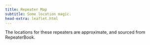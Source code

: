 ```yaml
---
title: Repeater Map
subtitle: Some location magic.
head-extra: leaflet.html
---
```


The locations for these repeaters are approximate, and sourced from RepeaterBook.

<div id="map" style="height: 730px; border-radius: 500px;"></div>

<script>
var map = L.map('map').setView([47.67, -122.4], 8);

L.tileLayer('https://tile.openstreetmap.org/{z}/{x}/{y}.png', {
    maxZoom: 19,
    attribution: '&copy; <a href="http://www.openstreetmap.org/copyright">OpenStreetMap</a>'
}).addTo(map);

L.marker([47.6239004150, -122.3150024400]).bindPopup('RR# 1 - WW7PSR (146.960)<br>RR# 2 - WW7PSR (52.870)<br>RR# 3 - WW7PSR (440.775)<br>RR# 10 - W7ACS (442.875)<br>').addTo(map);
L.marker([47.4508018500, -122.2870025600]).bindPopup('RR# 4 - NC7G (146.660)<br>RR# 5 - WA7ST (443.100)<br>').addTo(map);
L.marker([47.7724990800, -122.9300003100]).bindPopup('RR# 6 - K7DK (440.950)<br>').addTo(map);
L.marker([48.5833015400, -122.1449966400]).bindPopup('RR# 7 - N7GDE (145.190)<br>').addTo(map);
L.marker([47.6031132000, -122.3187965000]).bindPopup('RR# 8 - W7ACS (442.300)<br>').addTo(map);
L.marker([47.6043014500, -122.3300018300]).bindPopup('RR# 9 - W7ACS (444.550)<br>').addTo(map);
L.marker([47.6510101000, -122.3893988000]).bindPopup('RR# 11 - W7ACS (443.475)<br>').addTo(map);
L.marker([47.6901190000, -122.3177855000]).bindPopup('RR# 12 - W7ACS (443.650)<br>').addTo(map);
L.marker([47.7719300000, -122.2810100000]).bindPopup('RR# 13 - W7ACS (440.600)<br>').addTo(map);
L.marker([47.5209999100, -122.3430023200]).bindPopup('RR# 14 - W7ACS (443.200)<br>').addTo(map);
L.marker([47.6299300000, -121.9500800000]).bindPopup('RR# 15 - WA7TBP (223.960)<br>').addTo(map);
L.marker([48.1170005800, -122.7600021400]).bindPopup('RR# 16 - W7JCR (145.150)<br>').addTo(map);
L.marker([48.0583000200, -122.6880035400]).bindPopup('RR# 17 - AA7MI (440.725)<br>').addTo(map);
L.marker([47.0279998800, -122.8970031700]).bindPopup('RR# 18 - NT7H (147.360)<br>').addTo(map);
L.marker([46.8428497300, -122.7649993900]).bindPopup('RR# 19 - NT7H (224.460)<br>RR# 20 - NT7H (441.400)<br>').addTo(map);
L.marker([47.5683670000, -122.2207290000]).bindPopup('RR# 21 - W7MIR (147.160)<br>RR# 22 - W7MIR (440.150)<br>').addTo(map);
L.marker([47.6445007300, -122.6949996900]).bindPopup('RR# 23 - KC7Z (444.075)<br>').addTo(map);
L.marker([48.2125015300, -122.7050018300]).bindPopup('RR# 24 - W7AVM (146.860)<br>').addTo(map);
L.marker([48.0982722000, -122.5731977000]).bindPopup('RR# 25 - N7KN (441.425)<br>').addTo(map);
L.marker([47.6324996900, -122.3560028100]).bindPopup('RR# 26 - WW7SEA (444.700)<br>').addTo(map);
L.marker([47.7622489900, -122.3494988000]).bindPopup('RR# 27 - W7AUX (442.825)<br>RR# 28 - W7AUX (440.300)<br>RR# 29 - W7AUX (224.020)<br>').addTo(map);
L.marker([47.5038986200, -121.9759979200]).bindPopup('RR# 30 - K7NWS (145.330)<br>RR# 31 - K7NWS (224.340)<br>RR# 32 - K7NWS (442.075)<br>').addTo(map);
L.marker([47.6884994500, -122.1559982300]).bindPopup('RR# 33 - K7LWH (53.170)<br>RR# 34 - K7LWH (145.490)<br>').addTo(map);
L.marker([47.6814994800, -122.2089996300]).bindPopup('RR# 35 - K7LWH (224.360)<br>RR# 36 - K7LWH (441.075)<br>').addTo(map);
L.marker([47.8566093400, -122.2836761500]).bindPopup('RR# 37 - W7FLY (443.925)<br>').addTo(map);
L.marker([47.7376770000, -122.2307900000]).bindPopup('RR# 38 - NE7MC (442.000)<br>').addTo(map);
L.marker([47.4896147000, -121.9579761000]).bindPopup('RR# 39 - WW7STR (146.875)<br>').addTo(map);
L.marker([47.5404491400, -122.0989990200]).bindPopup('RR# 40 - WW7STR (224.440)<br>RR# 41 - WW7STR (441.550)<br>').addTo(map);
L.marker([47.4883679340, -121.9470088800]).bindPopup('RR# 42 - WW7STR (443.050)<br>RR# 71 - K7LED (146.820)<br>RR# 72 - K7LED (224.120)<br>RR# 73 - WA7HJR (444.650)<br>RR# 74 - KB7CNN (1292.200)<br>').addTo(map);
L.marker([47.5559005700, -122.1159973100]).bindPopup('RR# 43 - WW7STR (927.2125)<br>').addTo(map);
L.marker([47.0530272050, -122.2944118600]).bindPopup('RR# 44 - N3KPU (145.230)<br>RR# 68 - W7EAT (224.180)<br>').addTo(map);
L.marker([47.1091003400, -122.5530014000]).bindPopup('RR# 45 - KE7YYD (442.750)<br>').addTo(map);
L.marker([47.3946000000, -122.5966000000]).bindPopup('RR# 46 - W7TJL (224.200)<br>').addTo(map);
L.marker([47.3222999600, -122.3130035400]).bindPopup('RR# 47 - WA7FW (147.040)<br>RR# 48 - WA7FW (146.760)<br>RR# 49 - WA7FW (442.950)<br>').addTo(map);
L.marker([47.2774009700, -122.2919998200]).bindPopup('RR# 50 - WA7FW (442.925)<br>').addTo(map);
L.marker([47.3062355469, -122.3230332117]).bindPopup('RR# 51 - WA7FW (146.840)<br>RR# 52 - WA7FW (443.850)<br>RR# 53 - WA7FW (1290.100)<br>').addTo(map);
L.marker([48.6777000400, -122.8315010050]).bindPopup('RR# 54 - K7SKW (146.740)<br>RR# 55 - K7SKW (444.050)<br>').addTo(map);
L.marker([48.7821006800, -122.3700027500]).bindPopup('RR# 56 - K7SKW (443.750)<br>').addTo(map);
L.marker([48.8017997750, -122.4614982650]).bindPopup('RR# 57 - K7SKW (147.160)<br>RR# 58 - K7SKW (443.650)<br>').addTo(map);
L.marker([47.3910700000, -122.6079000000]).bindPopup('RR# 59 - KA7EOC (145.350)<br>').addTo(map);
L.marker([47.2150993300, -123.1009979200]).bindPopup('RR# 60 - N7SK (146.720)<br>RR# 61 - N7SK (443.250)<br>RR# 62 - N7SK (927.4125)<br>').addTo(map);
L.marker([47.9979496000, -122.1944999650]).bindPopup('RR# 63 - WA7LAW (147.180)<br>RR# 64 - WA7LAW (444.575)<br>').addTo(map);
L.marker([47.3866150000, -122.8609950000]).bindPopup('RR# 65 - NM7E (145.170)<br>RR# 66 - NM7E (224.260)<br>').addTo(map);
L.marker([46.8431010000, -122.3149560000]).bindPopup('RR# 67 - W7EAT (146.700)<br>RR# 69 - W7EAT (442.725)<br>').addTo(map);
L.marker([47.1997985800, -121.7559967000]).bindPopup('RR# 70 - W7AAO (145.370)<br>').addTo(map);
L.marker([47.6557998700, -122.5479965200]).bindPopup('RR# 75 - W7NPC (53.430)<br>RR# 76 - W7NPC (444.475)<br>RR# 77 - W7NPC (444.5625)<br>RR# 78 - W7NPC (1290.500)<br>').addTo(map);
L.marker([48.0794982900, -123.1019973800]).bindPopup('RR# 79 - K6MBY (444.900)<br>').addTo(map);
L.marker([48.0781400000, -123.4120700000]).bindPopup('RR# 80 - WF7W (145.130)<br>').addTo(map);
L.marker([48.0069007900, -122.9710006700]).bindPopup('RR# 81 - KC7EQO (442.100)<br>').addTo(map);
L.marker([48.1442985500, -123.6750030500]).bindPopup('RR# 82 - W7FEL (146.760)<br>').addTo(map);
L.marker([47.7565994300, -122.2809982300]).bindPopup('RR# 83 - WA7FUS (224.220)<br>').addTo(map);

</script>
